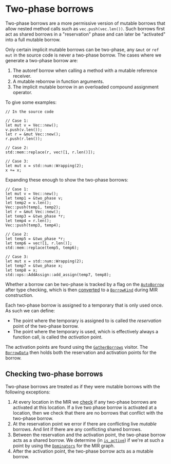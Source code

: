 # Two-phase borrows

Two-phase borrows are a more permissive version of mutable borrows that allow
nested method calls such as `vec.push(vec.len())`. Such borrows first act as
shared borrows in a "reservation" phase and can later be "activated" into a
full mutable borrow.

Only certain implicit mutable borrows can be two-phase, any `&mut` or `ref mut`
in the source code is never a two-phase borrow. The cases where we generate a
two-phase borrow are:

1. The autoref borrow when calling a method with a mutable reference receiver.
2. A mutable reborrow in function arguments.
3. The implicit mutable borrow in an overloaded compound assignment operator.

To give some examples:

```rust2018
// In the source code

// Case 1:
let mut v = Vec::new();
v.push(v.len());
let r = &mut Vec::new();
r.push(r.len());

// Case 2:
std::mem::replace(r, vec![1, r.len()]);

// Case 3:
let mut x = std::num::Wrapping(2);
x += x;
```

Expanding these enough to show the two-phase borrows:

```rust,ignore
// Case 1:
let mut v = Vec::new();
let temp1 = &two_phase v;
let temp2 = v.len();
Vec::push(temp1, temp2);
let r = &mut Vec::new();
let temp3 = &two_phase *r;
let temp4 = r.len();
Vec::push(temp3, temp4);

// Case 2:
let temp5 = &two_phase *r;
let temp6 = vec![1, r.len()];
std::mem::replace(temp5, temp6);

// Case 3:
let mut x = std::num::Wrapping(2);
let temp7 = &two_phase x;
let temp8 = x;
std::ops::AddAssign::add_assign(temp7, temp8);
```

Whether a borrow can be two-phase is tracked by a flag on the [`AutoBorrow`]
after type checking, which is then [converted] to a [`BorrowKind`] during MIR
construction.

Each two-phase borrow is assigned to a temporary that is only used once. As
such we can define:

* The point where the temporary is assigned to is called the *reservation*
  point of the two-phase borrow.
* The point where the temporary is used, which is effectively always a
  function call, is called the *activation* point.

The activation points are found using the [`GatherBorrows`] visitor. The
[`BorrowData`] then holds both the reservation and activation points for the
borrow.

[`AutoBorrow`]: https://doc.rust-lang.org/nightly/nightly-rustc/rustc/ty/adjustment/enum.AutoBorrow.html
[converted]: https://doc.rust-lang.org/nightly/nightly-rustc/rustc_mir/hair/cx/expr/trait.ToBorrowKind.html#method.to_borrow_kind
[`BorrowKind`]: https://doc.rust-lang.org/nightly/nightly-rustc/rustc/mir/enum.BorrowKind.html
[`GatherBorrows`]: https://doc.rust-lang.org/nightly/nightly-rustc/rustc/mir/visit/trait.Visitor.html#method.visit_local
[`BorrowData`]: https://doc.rust-lang.org/nightly/nightly-rustc/rustc_mir/borrow_check/borrow_set/struct.BorrowData.html

## Checking two-phase borrows

Two-phase borrows are treated as if they were mutable borrows with the
following exceptions:

1. At every location in the MIR we [check] if any two-phase borrows are
   activated at this location. If a live two phase borrow is activated at a
   location, then we check that there are no borrows that conflict with the
   two-phase borrow.
2. At the reservation point we error if there are conflicting live *mutable*
   borrows. And lint if there are any conflicting shared borrows.
3. Between the reservation and the activation point, the two-phase borrow acts
   as a shared borrow. We determine (in [`is_active`]) if we're at such a point
   by using the [`Dominators`] for the MIR graph.
4. After the activation point, the two-phase borrow acts as a mutable borrow.

[check]: https://doc.rust-lang.org/nightly/nightly-rustc/rustc_mir/borrow_check/struct.MirBorrowckCtxt.html#method.check_activations
[`Dominators`]: https://doc.rust-lang.org/nightly/nightly-rustc/rustc_data_structures/graph/dominators/struct.Dominators.html
[`is_active`]: https://doc.rust-lang.org/nightly/nightly-rustc/rustc_mir/borrow_check/path_utils/fn.is_active.html
